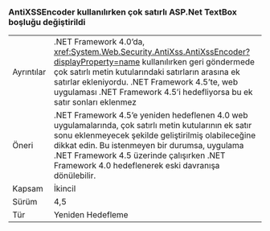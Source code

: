### <a name="multi-line-aspnet-textbox-spacing-changed-when-using-antixssencoder"></a>AntiXSSEncoder kullanılırken çok satırlı ASP.Net TextBox boşluğu değiştirildi

|   |   |
|---|---|
|Ayrıntılar|.NET Framework 4.0’da, <xref:System.Web.Security.AntiXss.AntiXssEncoder?displayProperty=name> kullanılırken geri göndermede çok satırlı metin kutularındaki satırların arasına ek satırlar ekleniyordu. .NET Framework 4.5’te, web uygulaması .NET Framework 4.5’i hedefliyorsa bu ek satır sonları eklenmez|
|Öneri|.NET Framework 4.5’e yeniden hedeflenen 4.0 web uygulamalarında, çok satırlı metin kutularının ek satır sonu eklenmeyecek şekilde geliştirilmiş olabileceğine dikkat edin. Bu istenmeyen bir durumsa, uygulama .NET Framework 4.5 üzerinde çalışırken .NET Framework 4.0 hedeflenerek eski davranışa dönülebilir.|
|Kapsam|İkincil|
|Sürüm|4,5|
|Tür|Yeniden Hedefleme|

